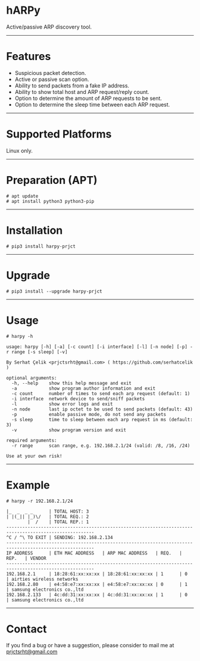 # hARPy

Active/passive ARP discovery tool.

---

# Features

- Suspicious packet detection.
- Active or passive scan option.
- Ability to send packets from a fake IP address.
- Ability to show total host and ARP request/reply count.
- Option to determine the amount of ARP requests to be sent.
- Option to determine the sleep time between each ARP request.

---

# Supported Platforms

Linux only.

---

# Preparation (APT)

```shell script
# apt update
# apt install python3 python3-pip
```

---

# Installation

```shell script
# pip3 install harpy-prjct
```

---

# Upgrade

```shell script
# pip3 install --upgrade harpy-prjct
```

---

# Usage

```shell script
# harpy -h
```
```
usage: harpy [-h] [-a] [-c count] [-i interface] [-l] [-n node] [-p] -r range [-s sleep] [-v]

By Serhat Çelik <prjctsrht@gmail.com> ( https://github.com/serhatcelik )

optional arguments:
  -h, --help    show this help message and exit
  -a            show program author information and exit
  -c count      number of times to send each arp request (default: 1)
  -i interface  network device to send/sniff packets
  -l            show error logs and exit
  -n node       last ip octet to be used to send packets (default: 43)
  -p            enable passive mode, do not send any packets
  -s sleep      time to sleep between each arp request in ms (default: 3)
  -v            show program version and exit

required arguments:
  -r range      scan range, e.g. 192.168.2.1/24 (valid: /8, /16, /24)

Use at your own risk!
```

---

# Example

```shell script
# harpy -r 192.168.2.1/24
```
```
|_  _  _ _      | TOTAL HOST: 3
| |(_|| |_)\/   | TOTAL REQ.: 2
        |  /    | TOTAL REP.: 1
-------------------------------------------------------------------------------------------------------
^C / ^\ TO EXIT | SENDING: 192.168.2.134
-------------------------------------------------------------------------------------------------------
IP ADDRESS      | ETH MAC ADDRESS   | ARP MAC ADDRESS   | REQ.   | REP.   | VENDOR
-------------------------------------------------------------------------------------------------------
192.168.2.1     | 18:28:61:xx:xx:xx | 18:28:61:xx:xx:xx | 1      | 0      | airties wireless networks
192.168.2.80    | e4:58:e7:xx:xx:xx | e4:58:e7:xx:xx:xx | 0      | 1      | samsung electronics co.,ltd
192.168.2.133   | 4c:dd:31:xx:xx:xx | 4c:dd:31:xx:xx:xx | 1      | 0      | samsung electronics co.,ltd
```

---

# Contact

If you find a bug or have a suggestion, please consider to mail me at <prjctsrht@gmail.com>
